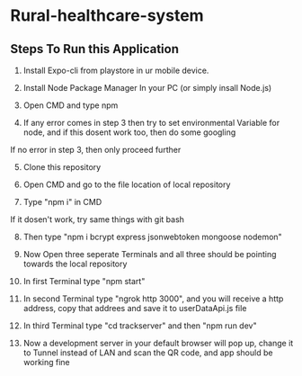 # Rural-healthcare-system
 
## Steps To Run this Application
1) Install Expo-cli from playstore in ur mobile device.

2) Install Node Package Manager In your PC (or simply insall Node.js)

3) Open CMD and type npm

4) If any error comes in step 3 then try to set environmental Variable for node, and if this dosent work too, then do some googling 

If no error in step 3, then only proceed further

5) Clone this repository

6) Open CMD and go to the file location of local repository

7) Type "npm i" in CMD

If it dosen't work, try same things with git bash

8) Then type "npm i bcrypt express jsonwebtoken mongoose nodemon"

9) Now Open three seperate Terminals and all three should be pointing towards the local repository 

10) In first Terminal type "npm start"

11) In second Terminal type "ngrok http 3000", and you will receive a http address, copy that addrees and save it to userDataApi.js file

12) In third Terminal type "cd trackserver" and then "npm run dev"

13) Now a development server in your default browser will pop up, change it to Tunnel instead of LAN and scan the QR code, and app should be working fine
